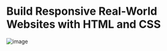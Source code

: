 # Build Responsive Real-World Websites with HTML and CSS
![image](https://github.com/Mahmoud-Hamza-Git/Kalbonyan-Elmarsos/assets/86957735/c05a8c77-50fc-4161-855d-e85d567cdd96)
